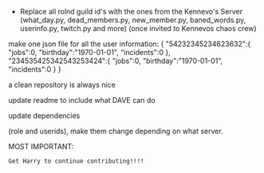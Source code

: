 - Replace all rolnd guild id's with the ones from the Kennevo's Server (what_day.py, dead_members.py, new_member.py, baned_words.py, userinfo.py, twitch.py and more) (once invited to Kennevos chaos crew)



make one json file for all the user information:
    {
    "54232345234623632":{
        "jobs":0,
        "birthday":"1970-01-01",
        "incidents":0
    },
    "234535425342543253424":{
        "jobs":0,
        "birthday":"1970-01-01",
        "incidents":0
    }
    }

a clean repository is always nice

update readme to include what DAVE can do

update dependencies

(role and userids), make them change depending on what server.

MOST IMPORTANT:

    Get Harry to continue contributing!!!!